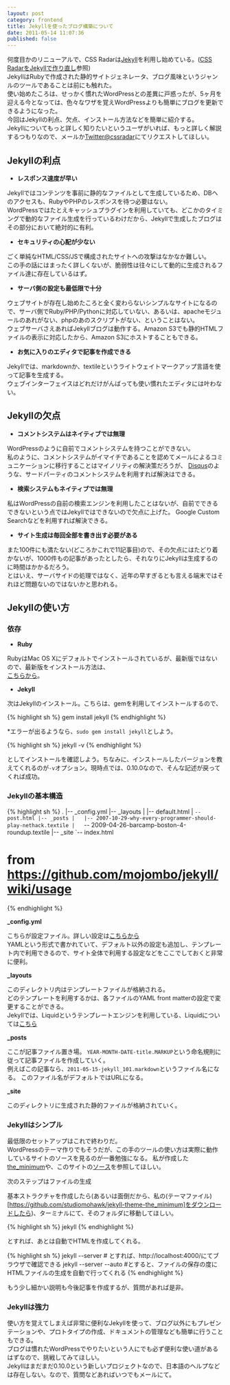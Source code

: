 ```yaml
---
layout: post
category: frontend
title: Jekyllを使ったブログ構築について
date: 2011-05-14 11:07:36
published: false
---
```


何度目かのリニューアルで、CSS Radarは[Jekyll](https://github.com/mojombo/jekyll)を利用し始めている。([CSS RadarをJekyllで作り直し](http://css.studiomohawk.com/cssradar/2011/01/23/scratch-and-build/)参照)  
JekyllはRubyで作成された静的サイトジェネレータ、ブログ風味というジャンルのツールであることは前にも触れた。  
使い始めたころは、せっかく慣れたWordPressとの差異に戸惑ったが、5ヶ月を迎える今となっては、色々なワザを覚えWordPressよりも簡単にブログを更新できるようになった。  
今回はJekyllの利点、欠点、インストール方法などを簡単に紹介する。  
Jekyllについてもっと詳しく知りたいというユーザがいれば、もっと詳しく解説するつもりなので、メールか[Twitter@cssradar](http://twitter.com/#!/cssradar)にてリクエストしてほしい。

## Jekyllの利点

- **レスポンス速度が早い**

Jekyllではコンテンツを事前に静的なファイルとして生成しているため、DBへのアクセスも、RubyやPHPのレスポンスを待つ必要はない。  
WordPressではたとえキャッシュプラグインを利用していても、どこかのタイミングで動的なファイル生成を行っているわけだから、Jekyllで生成したブログはその部分において絶対的に有利。

- **セキュリティの心配が少ない**

ごく単純なHTML/CSS/JSで構成されたサイトへの攻撃はなかなか難しい。  
この手の話にはまったく詳しくないが、脆弱性は往々にして動的に生成されるファイル達に存在しているはず。

- **サーバ側の設定も最低限で十分**

ウェブサイトが存在し始めたころと全く変わらないシンプルなサイトになるので、サーバ側でRuby/PHP/Pythonに対応していない、あるいは、apacheモジュールのあれがない、phpのあのスクリプトがない、ということはない。  
ウェブサーバさえあればJekyllブログは動作する。Amazon
S3でも静的HTMLファイルの表示に対応したから、Amazon S3にホストすることもできる。

- **お気に入りのエディタで記事を作成できる**

Jekyllでは、markdownか、textileというライトウェイトマークアップ言語を使って記事を生成する。  
ウェブインターフェイスはどれだけがんばっても使い慣れたエディタには叶わない。

## Jekyllの欠点

- **コメントシステムはネイティブでは無理**

WordPressのように自前でコメントシステムを持つことができない。  
私のように、コメントシステムがイマイチであることを認めてメールによるコミュニケーションに移行することはマイノリティの解決策だろうが、
[Disqus](http://disqus.com/)のような、サードパーティのコメントシステムを利用すれば解決はできる。

- **検索システムもネイティブでは無理**

私はWordPressの自前の検索エンジンを利用したことはないが、自前でできるできないという点ではJekyllではできないので欠点に上げた。
Google Custom Searchなどを利用すれば解決できる。

- **サイト生成は毎回全部を書き出す必要がある**

また100件にも満たない(どころかこれで11記事目)ので、その欠点にはたどり着かないが、1000件もの記事があったとしたら、それなりにJekyllは生成するのに時間はかかるだろう。  
とはいえ、サーバサイドの処理ではなく、近年の早すぎるとも言える端末ではそれほど問題ないのではないかと思われる。

## Jekyllの使い方

### 依存

- **Ruby**

RubyはMac OS
Xにデフォルトでインストールされているが、最新版ではないので、最新版をインストール方法は、  
[こちらから](/tool/2011/05/14/ruby_for_designer_frontend_dev/)。

- **Jekyll**

次はJekyllのインストール。こちらは、gemを利用してインストールするので、

{% highlight sh %}
gem install jekyll
{% endhighlight %}

*エラーが出るようなら、`sudo gem install jekyll`としよう。

{% highlight sh %}
jekyll -v
{% endhighlight %}

としてインストールを確認しよう。ちなみに、インストールしたバージョンを教えてくれるのが`-v`オプション。現時点では、0.10.0なので、そんな記述が戻ってくれば成功。

### Jekyllの基本構造

{% highlight sh %}
.
|-- _config.yml
|-- _layouts
|   |-- default.html
|   `-- post.html
|-- _posts
|   |-- 2007-10-29-why-every-programmer-should-play-nethack.textile
|   `-- 2009-04-26-barcamp-boston-4-roundup.textile
|-- _site
`-- index.html

# from https://github.com/mojombo/jekyll/wiki/usage
{% endhighlight %}

**\_config.yml**

こちらが設定ファイル。詳しい設定は[こちらから](https://github.com/mojombo/jekyll/wiki/configuration)  
YAMLという形式で書かれていて、デフォルト以外の設定も追加し、テンプレート内で利用できるので、サイト全体で利用する設定などをここでしておくと非常に便利。

**\_layouts**

このディレクトリ内はテンプレートファイルが格納される。  
どのテンプレートを利用するかは、各ファイルのYAML front
matterの設定で変更することができる。  
Jekyllでは、Liquidというテンプレートエンジンを利用している、Liquidについては[こちら](https://github.com/mojombo/jekyll/wiki/liquid-extensions)

**\_posts**

ここが記事ファイル置き場。
`YEAR-MONTH-DATE-title.MARKUP`という命名規則に従って記事ファイルを作成していく。  
例えばこの記事なら、`2011-05-15-jekyll_101.markdown`というファイル名になる。
このファイル名がデフォルトではURLになる。

**\_site**

このディレクトリに生成された静的ファイルが格納されていく。

### Jekyllはシンプル

最低限のセットアップはこれで終わりだ。  
WordPressのテーマ作りでもそうだが、この手のツールの使い方は実際に動作しているサイトのソースを見るのが一番勉強になる。
私が作成した[the_minimum](https://github.com/studiomohawk/jekyll-theme-the_minimum)や、このサイトの[ソース](https://github.com/studiomohawk/CSS-Radar)を参照してほしい。  

次のステップはファイルの生成

基本ストラクチャを作成したら(あるいは面倒だから、私の(テーマファイル)[https://github.com/studiomohawk/jekyll-theme-the_minimum]をダウンロードしたら)、ターミナルにて、そのフォルダに移動してほしい。  

{% highlight sh %}
jekyll
{% endhighlight %}

とすれば、あとは自動でHTMLを作成してくれる。

{% highlight sh %}
jekyll --server # とすれば、http://localhost:4000/にてブラウザで確認できる
jekyll --server --auto #とすると、ファイルの保存の度にHTMLファイルの生成を自動で行ってくれる
{% endhighlight %}

もう少し細かい説明も今後記事を作成するが、質問があれば是非。

### Jekyllは強力

使い方を覚えてしまえば非常に便利なJekyllを使って、ブログ以外にもプレゼンテーションや、プロトタイプの作成、ドキュメントの管理なども簡単に行うこともできる。  
ブログは慣れたWordPressでやりたいという人にでも必ず便利な使い道があるはずなので、挑戦してみてほしい。  
Jekyllはまだまだ0.10.0という新しいプロジェクトなので、日本語のヘルプなどは存在しない。なので、質問などあればいつでもメールにて。
